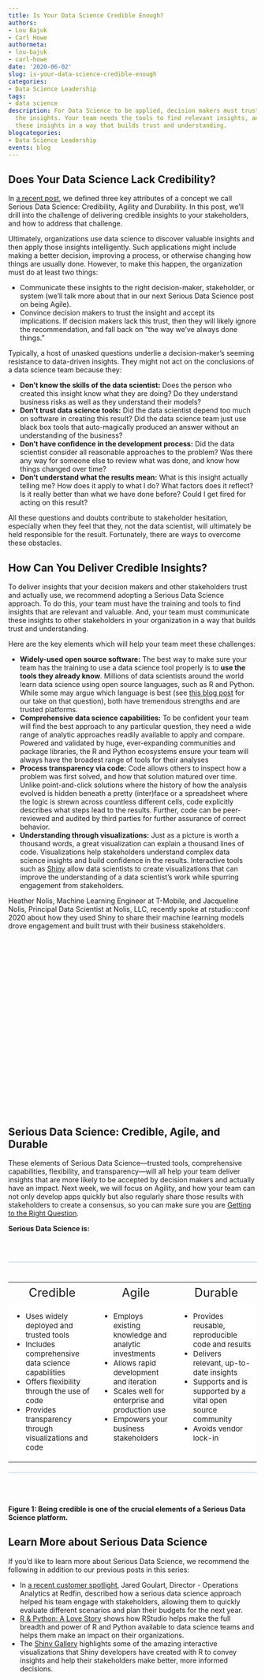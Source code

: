 ```yaml
---
title: Is Your Data Science Credible Enough?
authors: 
- Lou Bajuk
- Carl Howe
authormeta: 
- lou-bajuk
- carl-howe
date: '2020-06-02'
slug: is-your-data-science-credible-enough
categories:
- Data Science Leadership
tags:
- data science
description: For Data Science to be applied, decision makers must trust and accept
  the insights. Your team needs the tools to find relevant insights, and to communicate
  these insights in a way that builds trust and understanding.
blogcategories:
- Data Science Leadership
events: blog
---
```


<style type="text/css">
  table {
    border-top: 1px solid rgba(117,170,219,.6);
    border-bottom: 1px solid rgba(117,170,219,.6);
    margin: 45px 0 45px 0;
    padding: 40px 0 20px 0;
  }
  tr:nth-child(even) {
    background: #ffffff;
}
tr {
  vertical-align: top;
}
  th {
    font-size: 24px;
    font-weight: 400;
  } 
  td li {
    font-size: 15px;
  }
</style>

## Does Your Data Science Lack Credibility?

In <a href="https://blog.rstudio.com/2020/05/19/driving-real-lasting-value-with-serious-data-science/" target="_blank" rel="noopener noreferrer">a recent post</a>, we defined three key attributes of a concept we call Serious Data Science: Credibility, Agility and Durability. In this post, we’ll drill into the challenge of delivering credible insights to your stakeholders, and how to address that challenge.

Ultimately, organizations use data science to discover valuable insights and then apply those insights intelligently. Such applications might include making a better decision, improving  a process, or otherwise changing how things are usually done. However, to make this happen, the organization must do at least two things: 

*   Communicate these insights to the right decision-maker, stakeholder, or system (we’ll talk more about that in our next Serious Data Science post on being Agile).  
*   Convince decision makers to trust the insight and accept its implications. If decision makers lack this trust, then they will likely ignore the recommendation, and fall back on “the way we’ve always done things.”

Typically, a host of unasked questions underlie a decision-maker’s seeming resistance to data-driven insights. They might not act on the conclusions of a data science team because they:

*   **Don’t know the skills of the data scientist:** Does the person who created this insight know what they are doing? Do they understand business risks as well as they understand their models?
*   **Don’t trust data science tools:** Did the data scientist depend too much on software in creating this result? Did the data science team just use black box tools that auto-magically produced an answer without an understanding of the business?
*   **Don’t have confidence in the development process:** Did the data scientist consider all reasonable approaches to the problem? Was there any way for someone else to review what was done, and know how things changed over time?
*   **Don’t understand what the results mean:** What is this insight actually telling me? How does it apply to what I do? What factors does it reflect? Is it really better than what we have done before? Could I get fired for acting on this result?

All these questions and doubts contribute to stakeholder hesitation, especially when they feel that they, not the data scientist, will ultimately be held responsible for the result. Fortunately, there are ways to overcome these obstacles. 

## How Can You Deliver Credible Insights?

To deliver insights that your decision makers and other stakeholders trust and actually use, we recommend adopting a Serious Data Science approach. To do this, your team must have the training and tools to find insights that are relevant and valuable. And, your team must communicate these insights to other stakeholders in your organization in a way that builds trust and understanding. 

Here are the key elements which will help your team meet these challenges:

*   **Widely-used open source software:** The best way to make sure your team has the training to use a data science tool properly is to **use the tools they already know**. Millions of data scientists around the world learn data science using open source languages, such as R and Python. While some may argue which language is best (see <a href="https://blog.rstudio.com/2019/12/17/r-vs-python-what-s-the-best-for-language-for-data-science/" target="_blank" rel="noopener noreferrer">this blog post</a> for our take on that question), both have tremendous strengths and are trusted platforms. 
*   **Comprehensive data science capabilities:** To be confident your team will find the best approach to any particular question, they need a wide range of analytic approaches readily available to apply and compare. Powered and validated by huge, ever-expanding communities and package libraries, the R and Python ecosystems ensure your team will always have the broadest range of  tools for their analyses
*   **Process transparency via code:**  Code allows others to  inspect how a problem was first solved, and how that solution matured over time. Unlike point-and-click solutions where the history of how the analysis evolved is hidden beneath a pretty (inter)face or a spreadsheet where the logic is strewn across countless different cells, code explicitly describes what steps lead to the results. Further, code can be peer-reviewed and audited by third parties for further assurance of correct behavior.
*   **Understanding through visualizations:** Just as a picture is worth a thousand words, a great visualization can explain a thousand lines of code. Visualizations help stakeholders understand complex data science insights and build confidence in the results. Interactive tools  such as <a href="https://shiny.rstudio.com/" target="_blank" rel="noopener noreferrer">Shiny</a> allow data scientists to create visualizations that can improve the understanding of a data scientist’s work while spurring engagement from stakeholders.

Heather Nolis, Machine Learning Engineer at T-Mobile, and Jacqueline Nolis, Principal Data Scientist at Nolis, LLC, recently spoke at rstudio::conf 2020 about how they used Shiny to share their machine learning models drove engagement and built trust with their business stakeholders.
    
<div align="center" style="padding: 35px 0 35px 0;">
<script src="https://fast.wistia.com/embed/medias/58qjn34mxy.jsonp" async></script><script src="https://fast.wistia.com/assets/external/E-v1.js" async></script><div class="wistia_responsive_padding" style="padding:56.25% 0 0 0;position:relative;"><div class="wistia_responsive_wrapper" style="height:100%;left:0;position:absolute;top:0;width:100%;"><div class="wistia_embed wistia_async_58qjn34mxy videoFoam=true" style="height:100%;position:relative;width:100%"><div class="wistia_swatch" style="height:100%;left:0;opacity:0;overflow:hidden;position:absolute;top:0;transition:opacity 200ms;width:100%;"><img src="https://fast.wistia.com/embed/medias/58qjn34mxy/swatch" style="filter:blur(5px);height:100%;object-fit:contain;width:100%;" alt="" aria-hidden="true" onload="this.parentNode.style.opacity=1;" /></div></div></div></div>
</div>

## Serious Data Science: Credible, Agile, and Durable

These elements of Serious Data Science—trusted tools, comprehensive capabilities, flexibility, and transparency—will all help your team deliver insights that are more likely to be accepted by decision makers and actually have an impact. Next week, we will focus on Agility, and how your team can not only develop apps quickly but also regularly share those results with stakeholders to create a consensus, so you can make sure you are <a href="https://blog.rstudio.com/2020/04/22/getting-to-the-right-question/" target="_blank" rel="noopener noreferrer">Getting to the Right Question</a>. 

**Serious Data Science is:**

<div style="overflow-x:auto;">
  <table>
    <tr>
      <th> Credible</th>
      <th> Agile </th>
      <th> Durable </th>
    </tr>
    <tr>
      <td>
        <ul>
          <li>Uses widely deployed and trusted tools</li>
          <li>Includes comprehensive data science capabilities</li>
          <li>Offers flexibility through the use of code</li>
          <li>Provides transparency through visualizations and code</li>
        </ul>
      </td>
      <td>
        <ul>
          <li>Employs existing knowledge and analytic investments</li>
          <li>Allows rapid development and iteration</li>
          <li>Scales well for enterprise and production use</li>
          <li>Empowers your business stakeholders</li>
        </ul>
      </td>
      <td>
        <ul>
          <li>Provides reusable, reproducible code and results</li>
          <li>Delivers relevant, up-to-date insights</li>
          <li>Supports and is supported by a vital open source community</li>
          <li>Avoids vendor lock-in</li>
        </ul>
      </td>
     </tr>
  </table>
</div>

#### Figure 1: Being credible is one of the crucial elements of a Serious Data Science platform.

## Learn More about Serious Data Science

If you’d like to learn more about Serious Data Science, we recommend the following in addition to our previous posts in this series:

*   In <a href="https://rstudio.com/about/customer-stories/redfin/" target="_blank" rel="noopener noreferrer">a recent customer spotlight</a>, Jared Goulart, Director - Operations Analytics at Redfin, described how a serious data science approach helped his team engage with stakeholders, allowing them to quickly evaluate different scenarios and plan their budgets for the next year. 
*   <a href="https://rstudio.com/solutions/r-and-python/" target="_blank" rel="noopener noreferrer">R & Python: A Love Story</a> shows how RStudio helps make the full breadth and power of R and Python available to data science teams and helps them make an impact on their organizations. 
*   The <a href="https://shiny.rstudio.com/gallery/" target="_blank" rel="noopener noreferrer">Shiny Gallery</a> highlights some of the amazing interactive visualizations that Shiny developers have created with R to convey insights and help their stakeholders make better, more informed decisions.  

